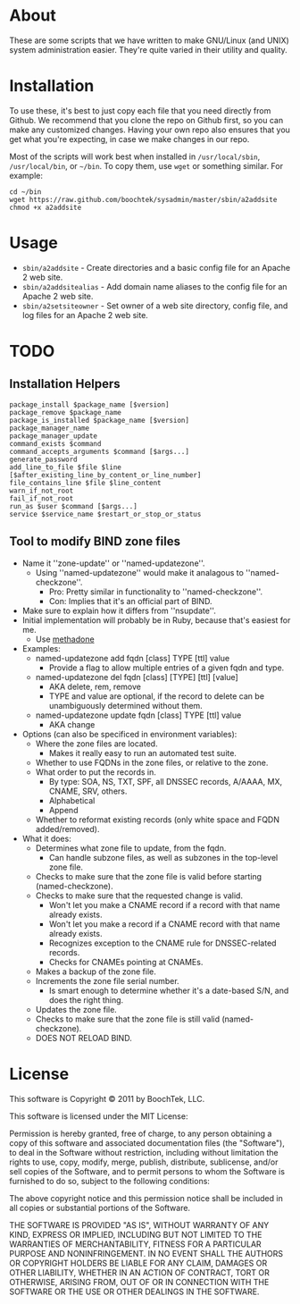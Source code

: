 About
=====

These are some scripts that we have written to make GNU/Linux (and UNIX) system
administration easier. They're quite varied in their utility and quality.


Installation
============

To use these, it's best to just copy each file that you need directly from
Github. We recommend that you clone the repo on Github first, so you can make
any customized changes. Having your own repo also ensures that you get what
you're expecting, in case we make changes in our repo.

Most of the scripts will work best when installed in ``/usr/local/sbin``,
``/usr/local/bin``, or ``~/bin``. To copy them, use ``wget`` or something
similar. For example:

    cd ~/bin
    wget https://raw.github.com/boochtek/sysadmin/master/sbin/a2addsite
    chmod +x a2addsite


Usage
=====

  * ``sbin/a2addsite`` - Create directories and a basic config file for an Apache 2 web site.
  * ``sbin/a2addsitealias`` - Add domain name aliases to the config file for an Apache 2 web site.
  * ``sbin/a2setsiteowner`` - Set owner of a web site directory, config file, and log files for an Apache 2 web site.


TODO
====

Installation Helpers
--------------------
    package_install $package_name [$version]
    package_remove $package_name
    package_is_installed $package_name [$version]
    package_manager_name
    package_manager_update
    command_exists $command
    command_accepts_arguments $command [$args...]
    generate_password
    add_line_to_file $file $line [$after_existing_line_by_content_or_line_number]
    file_contains_line $file $line_content
    warn_if_not_root
    fail_if_not_root
    run_as $user $command [$args...]
    service $service_name $restart_or_stop_or_status

Tool to modify BIND zone files
------------------------------
  * Name it ''zone-update'' or ''named-updatezone''.
    * Using ''named-updatezone'' would make it analagous to ''named-checkzone''.
      * Pro: Pretty similar in functionality to ''named-checkzone''.
      * Con: Implies that it's an official part of BIND.
  * Make sure to explain how it differs from ''nsupdate''.
  * Initial implementation will probably be in Ruby, because that's easiest for me.
    * Use [methadone](http://davetron5000.github.com/methadone/)
  * Examples:
    * named-updatezone add fqdn [class] TYPE [ttl] value
      * Provide a flag to allow multiple entries of a given fqdn and type.
    * named-updatezone del fqdn [class] [TYPE] [ttl] [value]
      * AKA delete, rem, remove
      * TYPE and value are optional, if the record to delete can be unambiguously determined without them.
    * named-updatezone update fqdn [class] TYPE [ttl] value
      * AKA change
  * Options (can also be specificed in environment variables):
    * Where the zone files are located.
      * Makes it really easy to run an automated test suite.
    * Whether to use FQDNs in the zone files, or relative to the zone.
    * What order to put the records in.
      * By type: SOA, NS, TXT, SPF, all DNSSEC records, A/AAAA, MX, CNAME, SRV, others.
      * Alphabetical
      * Append
    * Whether to reformat existing records (only white space and FQDN added/removed).
  * What it does:
    * Determines what zone file to update, from the fqdn.
      * Can handle subzone files, as well as subzones in the top-level zone file.
    * Checks to make sure that the zone file is valid before starting (named-checkzone).
    * Checks to make sure that the requested change is valid.
      * Won't let you make a CNAME record if a record with that name already exists.
      * Won't let you make a record if a CNAME record with that name already exists.
      * Recognizes exception to the CNAME rule for DNSSEC-related records.
      * Checks for CNAMEs pointing at CNAMEs.
    * Makes a backup of the zone file.
    * Increments the zone file serial number.
      * Is smart enough to determine whether it's a date-based S/N, and does the right thing.
    * Updates the zone file.
    * Checks to make sure that the zone file is still valid (named-checkzone).
    * DOES NOT RELOAD BIND.


License
=======

This software is Copyright &copy; 2011 by BoochTek, LLC.

This software is licensed under the MIT License:

Permission is hereby granted, free of charge, to any person obtaining a copy of
this software and associated documentation files (the "Software"), to deal in
the Software without restriction, including without limitation the rights to
use, copy, modify, merge, publish, distribute, sublicense, and/or sell copies of
the Software, and to permit persons to whom the Software is furnished to do so,
subject to the following conditions:

The above copyright notice and this permission notice shall be included in all
copies or substantial portions of the Software.

THE SOFTWARE IS PROVIDED "AS IS", WITHOUT WARRANTY OF ANY KIND, EXPRESS OR
IMPLIED, INCLUDING BUT NOT LIMITED TO THE WARRANTIES OF MERCHANTABILITY,
FITNESS FOR A PARTICULAR PURPOSE AND NONINFRINGEMENT. IN NO EVENT SHALL THE
AUTHORS OR COPYRIGHT HOLDERS BE LIABLE FOR ANY CLAIM, DAMAGES OR OTHER
LIABILITY, WHETHER IN AN ACTION OF CONTRACT, TORT OR OTHERWISE, ARISING FROM,
OUT OF OR IN CONNECTION WITH THE SOFTWARE OR THE USE OR OTHER DEALINGS IN THE
SOFTWARE.
